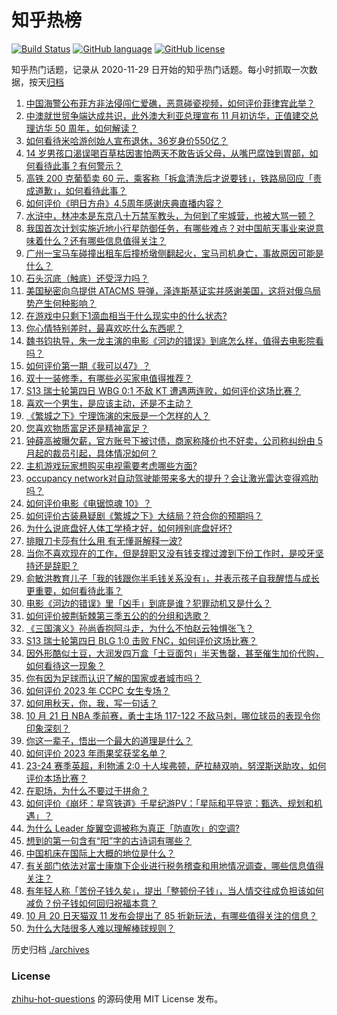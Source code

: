 # 知乎热榜
[![Build Status](https://github.com/ToWeLong/zhihu-hot-questions/workflows/CI/badge.svg)](https://github.com/ToWeLong/zhihu-hot-questions/actions)
[![GitHub language](https://img.shields.io/badge/language-golang-orange.svg)](https://golang.org/)
[![GitHub license](https://img.shields.io/github/license/ToWeLong/zhihu-hot-questions)](https://github.com/ToWeLong/zhihu-hot-questions/blob/main/LICENSE)

知乎热门话题，记录从 2020-11-29 日开始的知乎热门话题。每小时抓取一次数据，按天[归档](./archives)

<!-- BEGIN -->

1. [中国海警公布菲方非法侵闯仁爱礁，恶意碰瓷视频，如何评价菲律宾此举？](https://www.zhihu.com/question/627281624)
1. [中澳就世贸争端达成共识，此外澳大利亚总理宣布 11 月初访华，正值建交总理访华 50 周年，如何解读？](https://www.zhihu.com/question/627280921)
1. [如何看待米哈游创始人宣布退休，36岁身价550亿？](https://www.zhihu.com/question/627024995)
1. [14 岁男孩口渴误喝百草枯因害怕两天不敢告诉父母，从嘴巴腐蚀到胃部，如何看待此事？有何警示？](https://www.zhihu.com/question/626969119)
1. [高铁 200 克葡萄卖 60 元，乘客称「拆盒清洗后才说要钱」，铁路局回应「责成道歉」，如何看待此事？](https://www.zhihu.com/question/627284973)
1. [如何评价《明日方舟》4.5周年感谢庆典直播内容？](https://www.zhihu.com/question/626449470)
1. [水浒中，林冲本是东京八十万禁军教头，为何到了牢城营，也被大骂一顿？](https://www.zhihu.com/question/624361890)
1. [我国首次计划实施近地小行星防御任务，有哪些难点？对中国航天事业来说意味着什么？还有哪些信息值得关注？](https://www.zhihu.com/question/627295287)
1. [广州一宝马车碰撞出租车后撞桥墩侧翻起火，宝马司机身亡，事故原因可能是什么？](https://www.zhihu.com/question/626787978)
1. [石头沉底（触底）还受浮力吗？](https://www.zhihu.com/question/614235009)
1. [美国秘密向乌提供 ATACMS 导弹，泽连斯基证实并感谢美国，这将对俄乌局势产生何种影响？](https://www.zhihu.com/question/626636474)
1. [在游戏中只剩下1滴血相当于什么现实中的什么状态?](https://www.zhihu.com/question/626966766)
1. [你心情特别差时，最喜欢吃什么东西呢？](https://www.zhihu.com/question/621880083)
1. [魏书钧执导，朱一龙主演的电影《河边的错误》到底怎么样，值得去电影院看吗？](https://www.zhihu.com/question/627259972)
1. [如何评价第一期《我可以47》？](https://www.zhihu.com/question/627170227)
1. [双十一装修季，有哪些必买家电值得推荐？](https://www.zhihu.com/question/626349733)
1. [S13 瑞士轮第四日 WBG 0:1 不敌 KT 遭遇两连败，如何评价这场比赛？](https://www.zhihu.com/question/627295591)
1. [喜欢一个男生，是应该主动，还是不主动？](https://www.zhihu.com/question/624355499)
1. [《繁城之下》宁理饰演的宋辰是一个怎样的人？](https://www.zhihu.com/question/625981791)
1. [您喜欢物质富足还是精神富足？](https://www.zhihu.com/question/625174731)
1. [钟薛高被曝欠薪，官方账号下被讨债，商家称降价也不好卖，公司称纠纷由 5 月起的裁员引起，具体情况如何？](https://www.zhihu.com/question/627072174)
1. [主机游戏玩家想购买电视需要考虑哪些方面?](https://www.zhihu.com/question/626824338)
1. [occupancy network对自动驾驶能带来多大的提升？会让激光雷达变得鸡肋吗？](https://www.zhihu.com/question/614057120)
1. [如何评价电影《电锯惊魂 10》？](https://www.zhihu.com/question/624426560)
1. [如何评价古装悬疑剧《繁城之下》大结局？符合你的预期吗？](https://www.zhihu.com/question/627295826)
1. [为什么说底盘好人体工学椅才好，如何辨别底盘好坏?](https://www.zhihu.com/question/627023321)
1. [排眼刀卡莎有什么用 有无懂哥解释一波?](https://www.zhihu.com/question/627051734)
1. [当你不喜欢现在的工作，但是辞职又没有钱支撑过渡到下份工作时，是咬牙坚持还是辞职？](https://www.zhihu.com/question/622549911)
1. [俞敏洪教育儿子「我的钱跟你半毛钱关系没有」，并表示孩子自我醒悟与成长更重要，如何看待此事？](https://www.zhihu.com/question/627265031)
1. [电影《河边的错误》里「凶手」到底是谁？犯罪动机又是什么？](https://www.zhihu.com/question/626979682)
1. [如何评价披荆斩棘第三季五公的的分组和选歌？](https://www.zhihu.com/question/626993487)
1. [《三国演义》孙尚香抱阿斗走，为什么不怕赵云独惧张飞？](https://www.zhihu.com/question/558994024)
1. [S13 瑞士轮第四日 BLG 1:0 击败 FNC，如何评价这场比赛？](https://www.zhihu.com/question/627294107)
1. [因外形酷似土豆，大润发四万盒「土豆面包」半天售罄，甚至催生加价代购，如何看待这一现象？](https://www.zhihu.com/question/626808734)
1. [你有因为足球而认识了解的国家或者城市吗？](https://www.zhihu.com/question/622283363)
1. [如何评价 2023 年 CCPC 女生专场？](https://www.zhihu.com/question/626823770)
1. [如何用秋天，你，我，写一句话？](https://www.zhihu.com/question/623759551)
1. [10 月 21 日 NBA 季前赛，勇士主场 117-122 不敌马刺，哪位球员的表现令你印象深刻？](https://www.zhihu.com/question/627146546)
1. [你这一辈子，悟出一个最大的道理是什么？](https://www.zhihu.com/question/594514025)
1. [如何评价 2023 年雨果奖获奖名单？](https://www.zhihu.com/question/627260704)
1. [23-24 赛季英超，利物浦 2:0 十人埃弗顿，萨拉赫双响，努涅斯送助攻，如何评价本场比赛？](https://www.zhihu.com/question/627198358)
1. [在职场，为什么不要过于拼命？](https://www.zhihu.com/question/625634171)
1. [如何评价《崩坏：星穹铁道》千星纪游PV：「星际和平导览：甄选、规划和机遇」？](https://www.zhihu.com/question/627272010)
1. [为什么 Leader 旋翼空调被称为真正「防直吹」的空调?](https://www.zhihu.com/question/626974749)
1. [想到的第一句含有“阳”字的古诗词有哪些？](https://www.zhihu.com/question/627264474)
1. [中国机床在国际上大概的地位是什么？](https://www.zhihu.com/question/455513991)
1. [有关部门依法对富士康旗下企业进行税务稽查和用地情况调查，哪些信息值得关注？](https://www.zhihu.com/question/627262398)
1. [有年轻人称「苦份子钱久矣」，提出「整顿份子钱」，当人情交往成负担该如何减负？份子钱如何回归祝福本意？](https://www.zhihu.com/question/626801188)
1. [10 月 20 日天猫双 11 发布会提出了 85 折新玩法，有哪些值得关注的信息？](https://www.zhihu.com/question/626917543)
1. [为什么大陆很多人难以理解棒球规则？](https://www.zhihu.com/question/623672724)

<!-- END -->

历史归档 [./archives](./archives)


### License
[zhihu-hot-questions](https://github.com/towelong/zhihu-hot-questions) 的源码使用 MIT License 发布。